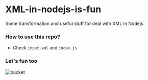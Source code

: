 # XML-in-nodejs-is-fun
Some transformation and useful stuff for deal with XML in Nodejs

### How to use this repo?

- Check `input.xml` and `index.js` 

### Let's fun too

![bucket](https://user-images.githubusercontent.com/5110813/69792380-cdabb300-11c6-11ea-8215-205e0eca1561.jpeg)
